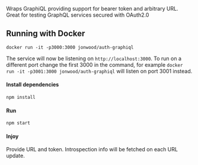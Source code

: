 Wraps GraphiQL providing support for bearer token and arbitrary URL. Great for testing GraphQL services secured with OAuth2.0

## Running with Docker

`docker run -it -p3000:3000 jonwood/auth-graphiql`

The service will now be listening on `http://localhost:3000`. To run on a
different port change the first 3000 in the command, for example
`docker run -it -p3001:3000 jonwood/auth-graphiql` will listen on port
3001 instead.

#### Install dependencies
```
npm install
```


#### Run
```
npm start
```

#### Injoy

Provide URL and token. Introspection info will be fetched on each URL update.
